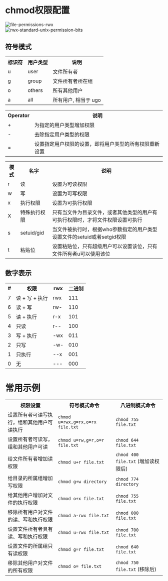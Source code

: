 # chmod权限配置

![file-permissions-rwx](https://github.com/user-attachments/assets/d37ff0df-afe3-4369-b2fa-7d7c5dc6fc77)  
![rwx-standard-unix-permission-bits](https://github.com/user-attachments/assets/e88795b4-c720-4938-b794-0deba810df4d)  

## 符号模式
<table>
  <tr>
    <th>标识符</th>
    <th>用户类型</th>
    <th>说明</th>
  </tr>
  <tr>
    <td>u</td>
    <td>user</td>
    <td>文件所有者</td>
  </tr>
  <tr>
    <td>g</td>
    <td>group</td>
    <td>文件所有者所在组</td>
  </tr>
  <tr>
    <td>o</td>
    <td>others</td>
    <td>所有其他用户</td>
  </tr>
  <tr>
    <td>a</td>
    <td>all</td>
    <td>所有用户, 相当于 ugo</td>
  </tr>
</table>


<table>
  <tr>
    <th>Operator</th>
    <th>说明</th>
  </tr>
  <tr>
    <td>+</td>
    <td>为指定的用户类型增加权限</td>
  </tr>
  <tr>
    <td>-</td>
    <td>去除指定用户类型的权限</td>
  </tr>
  <tr>
    <td>=</td>
    <td>设置指定用户权限的设置，即将用户类型的所有权限重新设置</td>
  </tr>
</table>


<table>
  <tr>
    <th>模式</th>
    <th>名字</th>
    <th>说明</th>
  </tr>
  <tr>
    <td>r</td>
    <td>读</td>
    <td>设置为可读权限</td>
  </tr>
  <tr>
    <td>w</td>
    <td>写</td>
    <td>设置为可写权限</td>
  </tr>
  <tr>
    <td>x</td>
    <td>执行权限</td>
    <td>设置为可执行权限</td>
  </tr>
  <tr>
    <td>X</td>
    <td>特殊执行权限</td>
    <td>只有当文件为目录文件，或者其他类型的用户有可执行权限时，才将文件权限设置可执行</td>
  </tr>
  <tr>
    <td>s</td>
    <td>setuid/gid</td>
    <td>当文件被执行时，根据who参数指定的用户类型设置文件的setuid或者setgid权限</td>
  </tr>
  <tr>
    <td>t</td>
    <td>粘贴位</td>
    <td>设置粘贴位，只有超级用户可以设置该位，只有文件所有者u可以使用该位</td>
  </tr>
</table>


## 数字表示
<table>
  <tr>
    <th>#</th>
    <th>权限</th>
    <th>rwx</th>
    <th>二进制</th>
  </tr>
  <tr>
    <td>7</td>
    <td>读 + 写 + 执行</td>
    <td>rwx</td>
    <td>111</td>
  </tr>
  <tr>
    <td>6</td>
    <td>读 + 写</td>
    <td>rw-</td>
    <td>110</td>
  </tr>
  <tr>
    <td>5</td>
    <td>读 + 执行</td>
    <td>r-x</td>
    <td>101</td>
  </tr>
  <tr>
    <td>4</td>
    <td>只读</td>
    <td>r--</td>
    <td>100</td>
  </tr>
  <tr>
    <td>3</td>
    <td>写 + 执行</td>
    <td>-wx</td>
    <td>011</td>
  </tr>
  <tr>
    <td>2</td>
    <td>只写</td>
    <td>-w-</td>
    <td>010</td>
  </tr>
  <tr>
    <td>1</td>
    <td>只执行</td>
    <td>--x</td>
    <td>001</td>
  </tr>
  <tr>
    <td>0</td>
    <td>无</td>
    <td>---</td>
    <td>000</td>
  </tr>
</table>


# 常用示例
<table>
  <tr>
    <th>权限设置</th>
    <th>符号模式命令</th>
    <th>八进制模式命令</th>
  </tr>
  <tr>
    <td>设置所有者可读写执行，组和其他用户可读执行</td>
    <td><code>chmod u=rwx,g=rx,o=rx file.txt</code></td>
    <td><code>chmod 755 file.txt</code></td>
  </tr>
  <tr>
    <td>设置所有者可读写，组和其他用户可读</td>
    <td><code>chmod u=rw,g=r,o=r file.txt</code></td>
    <td><code>chmod 644 file.txt</code></td>
  </tr>
  <tr>
    <td>给文件所有者增加读权限</td>
    <td><code>chmod u+r file.txt</code></td>
    <td><code>chmod 400 file.txt</code> (增加读权限后)</td>
  </tr>
  <tr>
    <td>给目录的所属组增加写权限</td>
    <td><code>chmod g+w directory</code></td>
    <td><code>chmod 774 directory</code></td>
  </tr>
  <tr>
    <td>给其他用户增加对文件的执行权限</td>
    <td><code>chmod o+x file.txt</code></td>
    <td><code>chmod 755 file.txt</code></td>
  </tr>
  <tr>
    <td>移除所有用户对文件的读、写和执行权限</td>
    <td><code>chmod a-rwx file.txt</code></td>
    <td><code>chmod 000 file.txt</code></td>
  </tr>
  <tr>
    <td>设置文件所有者具有读、写和执行权限</td>
    <td><code>chmod u=rwx file.txt</code></td>
    <td><code>chmod 700 file.txt</code></td>
  </tr>
  <tr>
    <td>设置文件的所属组只有读权限</td>
    <td><code>chmod g=r file.txt</code></td>
    <td><code>chmod 640 file.txt</code></td>
  </tr>
  <tr>
    <td>移除其他用户对文件的所有权限</td>
    <td><code>chmod o= file.txt</code></td>
    <td><code>chmod 750 file.txt</code> (移除后)</td>
  </tr>
</table>
